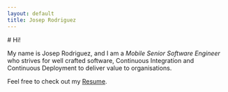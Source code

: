 ```yaml
---
layout: default
title: Josep Rodriguez
---
```


# Hi!

My name is Josep Rodriguez, and I am a *Mobile Senior Software Engineer* who
strives for well crafted software, Continuous Integration and Continuous
Deployment to deliver value to organisations.

Feel free to check out my [Resume](/resume.html).
